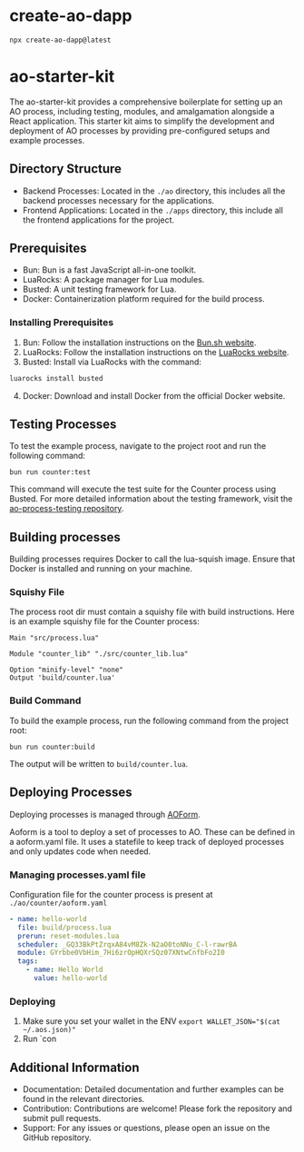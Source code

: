 # create-ao-dapp

```bash
npx create-ao-dapp@latest
```

# ao-starter-kit
The ao-starter-kit provides a comprehensive boilerplate for setting up an AO process, including testing, modules,  and amalgamation alongside a React application. This starter kit aims to simplify the development and deployment of AO processes by providing pre-configured setups and example processes.

## Directory Structure
- Backend Processes: Located in the `./ao` directory, this includes all the backend processes necessary for the applications.
- Frontend Applications: Located in the `./apps` directory, this include all the frontend applications for the project.

## Prerequisites
- Bun: Bun is a fast JavaScript all-in-one toolkit.
- LuaRocks: A package manager for Lua modules.
- Busted: A unit testing framework for Lua.
- Docker: Containerization platform required for the build process.

### Installing Prerequisites
1. Bun: Follow the installation instructions on the [Bun.sh website](https://bun.sh/).
2. LuaRocks: Follow the installation instructions on the [LuaRocks website](https://luarocks.org/).
3. Busted: Install via LuaRocks with the command:
```bash
luarocks install busted
```
4. Docker: Download and install Docker from the official Docker website.

## Testing Processes
To test the example process, navigate to the project root and run the following command:

```
bun run counter:test
```

This command will execute the test suite for the Counter process using Busted. For more detailed information about the testing framework, visit the [ao-process-testing repository](https://github.com/Autonomous-Finance/ao-process-testing).

## Building processes
Building processes requires Docker to call the lua-squish image. Ensure that Docker is installed and running on your machine.

### Squishy File
The process root dir must contain a squishy file with build instructions. Here is an example squishy file for the Counter process:

```
Main "src/process.lua"

Module "counter_lib" "./src/counter_lib.lua"

Option "minify-level" "none"
Output 'build/counter.lua'
```

### Build Command
To build the example process, run the following command from the project root:

```
bun run counter:build
```

The output will be written to `build/counter.lua`.

## Deploying Processes
Deploying processes is managed through [AOForm](https://github.com/Autonomous-Finance/aoform).

Aoform is a tool to deploy a set of processes to AO. These can be defined in a aoform.yaml file. It uses a statefile to keep track of deployed processes and only updates code when needed.

### Managing processes.yaml file
Configuration file for the counter process is present at `./ao/counter/aoform.yaml`

```yaml
- name: hello-world
  file: build/process.lua
  prerun: reset-modules.lua
  scheduler: _GQ33BkPtZrqxA84vM8Zk-N2aO0toNNu_C-l-rawrBA
  module: GYrbbe0VbHim_7Hi6zrOpHQXrSQz07XNtwCnfbFo2I0
  tags:
    - name: Hello World
      value: hello-world
```

### Deploying
1. Make sure you set your wallet in the ENV `export WALLET_JSON="$(cat ~/.aos.json)"`
2. Run `con
## Additional Information
- Documentation: Detailed documentation and further examples can be found in the relevant directories.
- Contribution: Contributions are welcome! Please fork the repository and submit pull requests.
- Support: For any issues or questions, please open an issue on the GitHub repository.
